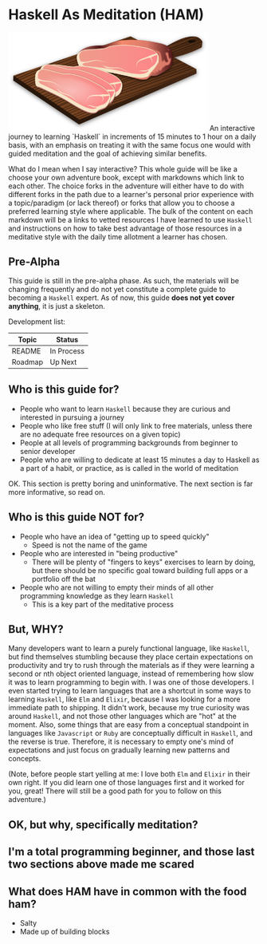# Haskell As Meditation (HAM)
<img src="https://github.com/devankestel/haskell_as_meditation/blob/readme-and-roadmap/ham.svg" width="400" />
An interactive journey to learning `Haskell` in increments of 15 minutes to 1 hour on a daily basis, with an emphasis on treating it with the same focus one would with guided meditation and the goal of achieving similar benefits.

What do I mean when I say interactive? This whole guide will be like a choose your own adventure book, except with markdowns which link to each other. The choice forks in the adventure will either have to do with different forks in the path due to a learner's personal prior experience with a topic/paradigm (or lack thereof) or forks that allow you to choose a preferred learning style where applicable. The bulk of the content on each markdown will be a links to vetted resources I have learned to use `Haskell` and instructions on how to take best advantage of those resources in a meditative style with the daily time allotment a learner has chosen. 

## Pre-Alpha
This guide is still in the pre-alpha phase. As such, the materials will be changing frequently and do not yet constitute a complete guide to becoming a `Haskell` expert. As of now, this guide **does not yet cover anything**, it is just a skeleton. 

Development list: 

Topic | Status
--- | --- 
README | In Process
Roadmap | Up Next

## Who is this guide for? 
* People who want to learn `Haskell` because they are curious and interested in pursuing a journey
* People who like free stuff (I will only link to free materials, unless there are no adequate free resources on a given topic)
* People at all levels of programming backgrounds from beginner to senior developer
* People who are willing to dedicate at least 15 minutes a day to Haskell as a part of a habit, or practice, as is called in the world of meditation

OK. This section is pretty boring and uninformative. The next section is far more informative, so read on.

## Who is this guide NOT for? 
* People who have an idea of "getting up to speed quickly" 
  * Speed is not the name of the game
* People who are interested in "being productive" 
  * There will be plenty of "fingers to keys" exercises to learn by doing, but there should be no specific goal toward building full apps or a portfolio off the bat 
* People who are not willing to empty their minds of all other programming knowledge as they learn `Haskell` 
  * This is a key part of the meditative process

## But, WHY? 

Many developers want to learn a purely functional language, like `Haskell`, but find themselves stumbling because they place certain expectations on productivity and try to rush through the materials as if they were learning a second or nth object oriented language, instead of remembering how slow it was to learn programming to begin with. I was one of those developers. I even started trying to learn languages that are a shortcut in some ways to learning `Haskell`, like `Elm` and `Elixir`, because I was looking for a more immediate path to shipping. It didn't work, because my true curiosity was around `Haskell`, and not those other languages which are "hot" at the moment. Also, some things that are easy from a conceptual standpoint in languages like `Javascript` or `Ruby` are conceptually difficult in `Haskell`, and the reverse is true. Therefore, it is necessary to empty one's mind of expectations and just focus on gradually learning new patterns and concepts. 

(Note, before people start yelling at me: I love both `Elm` and `Elixir` in their own right. If you did learn one of those languages first and it worked for you, great! There will still be a good path for you to follow on this adventure.)

## OK, but why, specifically meditation? 

## I'm a total programming beginner, and those last two sections above made me scared

## What does HAM have in common with the food ham? 
* Salty
* Made up of building blocks





